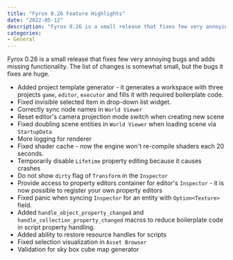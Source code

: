 ```yaml
---
title: "Fyrox 0.26 Feature Highlights"
date: "2022-05-12"
description: "Fyrox 0.26 is a small release that fixes few very annoying bugs and adds missing functionality."
categories: 
- General
---
```


Fyrox 0.26 is a small release that fixes few very annoying bugs and adds missing functionality. The list of changes
is somewhat small, but the bugs it fixes are huge.

- Added project template generator - it generates a workspace with three projects `game`, `editor`, `executor` and 
fills it with required boilerplate code.
- Fixed invisible selected item in drop-down list widget.
- Correctly sync node names in `World Viewer`
- Reset editor's camera projection mode switch when creating new scene
- Fixed doubling scene entities in `World Viewer` when loading scene via `StartupData`
- More logging for renderer
- Fixed shader cache - now the engine won't re-compile shaders each 20 seconds.
- Temporarily disable `Lifetime` property editing because it causes crashes
- Do not show `dirty` flag of `Transform` in the `Inspector`
- Provide access to property editors container for editor's `Inspector` - it is now possible
to register your own property editors
- Fixed panic when syncing `Inspector` for an entity with `Option<Texture>` field.
- Added `handle_object_property_changed` and `handle_collection_property_changed` macros to reduce 
boilerplate code in script property handling.
- Added ability to restore resource handles for scripts
- Fixed selection visualization in `Asset Browser`
- Validation for sky box cube map generator